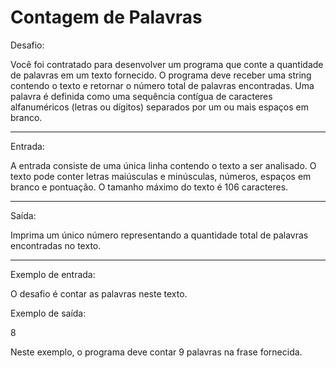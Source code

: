 # Contagem de Palavras

Desafio:

Você foi contratado para desenvolver um programa que conte a quantidade
de palavras em um texto fornecido. O programa deve receber uma
string contendo o texto e retornar o número total de palavras
encontradas.
Uma palavra é definida como uma sequência contígua de caracteres
alfanuméricos (letras ou dígitos) separados por um ou mais espaços
em branco.

---

Entrada:

A entrada consiste de uma única linha contendo o texto a ser analisado.
O texto pode conter letras maiúsculas e minúsculas, números, espaços em
branco e pontuação. O tamanho máximo do texto é 106 caracteres.

---

Saída:

Imprima um único número representando a quantidade total de palavras
encontradas no texto.

---

Exemplo de entrada:

O desafio é contar as palavras neste texto.

Exemplo de saída:

8

Neste exemplo, o programa deve contar 9 palavras na frase fornecida.